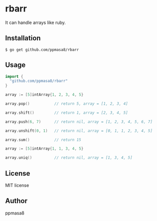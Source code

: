 # rbarr
It can handle arrays like ruby.

## Installation
```
$ go get github.com/ppmasa8/rbarr
```

## Usage
```go
import {
  "github.com/ppmasa8/rbarr"
}

array := [5]intArray{1, 2, 3, 4, 5}

array.pop()           // return 5, array = [1, 2, 3, 4]

array.shift()         // return 1, array = [2, 3, 4, 5]

array.push(6, 7)      // return nil, array = [1, 2, 3, 4, 5, 6, 7]

array.unshift(0, 1)   // return nil, array = [0, 1, 1, 2, 3, 4, 5]

array.sum()           // return 15

array := [5]intArray{1, 1, 3, 4, 5}

array.uniq()          // return nil, array = [1, 3, 4, 5]
```

## License
MIT license

## Author
ppmasa8
